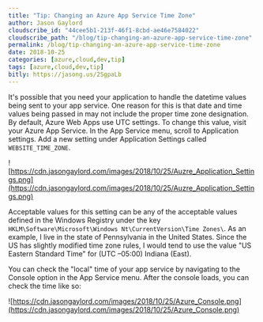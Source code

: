 ```yaml
---
title: "Tip: Changing an Azure App Service Time Zone"
author: Jason Gaylord
cloudscribe_id: "44cee5b1-213f-46f1-8cbd-ae46e7584022"
cloudscribe_path: "/blog/tip-changing-an-azure-app-service-time-zone"
permalink: /blog/tip-changing-an-azure-app-service-time-zone
date: 2018-10-25
categories: [azure,cloud,dev,tip]
tags: [azure,cloud,dev,tip]
bitly: https://jasong.us/2SgpaLb
---
```


It's possible that you need your application to handle the datetime values being sent to your app service. One reason for this is that date and time values being passed in may not include the proper time zone designation. By default, Azure Web Apps use UTC settings. To change this value, visit your Azure App Service. In the App Service menu, scroll to Application settings. Add a new setting under Application Settings called `WEBSITE_TIME_ZONE`. 

![https://cdn.jasongaylord.com/images/2018/10/25/Auzre_Application_Settings.png](https://cdn.jasongaylord.com/images/2018/10/25/Auzre_Application_Settings.png)

Acceptable values for this setting can be any of the acceptable values defined in the Windows Registry under the key `HKLM\Software\Microsoft\Windows Nt\CurrentVersion\Time Zones\`. As an example, I live in the state of Pennsylvania in the United States. Since the US has slightly modified time zone rules, I would tend to use the value "US Eastern Standard Time" for (UTC –05:00) Indiana (East).

You can check the "local" time of your app service by navigating to the Console option in the App Service menu. After the console loads, you can check the time like so:

![https://cdn.jasongaylord.com/images/2018/10/25/Azure_Console.png](https://cdn.jasongaylord.com/images/2018/10/25/Azure_Console.png)